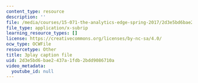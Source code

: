 ```yaml
---
content_type: resource
description: ''
file: /media/courses/15-071-the-analytics-edge-spring-2017/2d3e5bd6bae2437a1fdb2bdd9086710a_o8Zdk_3wVSo.srt
file_type: application/x-subrip
learning_resource_types: []
license: https://creativecommons.org/licenses/by-nc-sa/4.0/
ocw_type: OCWFile
resourcetype: Other
title: 3play caption file
uid: 2d3e5bd6-bae2-437a-1fdb-2bdd9086710a
video_metadata:
  youtube_id: null
---
```

